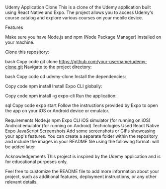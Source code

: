 Udemy Application Clone
This is a clone of the Udemy application built using React Native and Expo. The project allows you to access Udemy's course catalog and explore various courses on your mobile device.

Features

Make sure you have Node.js and npm (Node Package Manager) installed on your machine.

Clone this repository:

bash
Copy code
git clone https://github.com/your-username/udemy-clone.git
Navigate to the project directory:

bash
Copy code
cd udemy-clone
Install the dependencies:

Copy code
npm install
Install Expo CLI globally:

Copy code
npm install -g expo-cli
Run the application:

sql
Copy code
expo start
Follow the instructions provided by Expo to open the app on your iOS or Android device or emulator.

Requirements
Node.js
npm
Expo CLI
iOS simulator (for running on iOS)
Android emulator (for running on Android)
Technologies Used
React Native
Expo
JavaScript
Screenshots
Add some screenshots or GIFs showcasing your app's features. You can create a separate folder within the repository and include the images in your README file using the following format:
will be added later




Acknowledgements
This project is inspired by the Udemy application and is for educational purposes only.

Feel free to customize the README file to add more information about your project, such as additional features, deployment instructions, or any other relevant details.

